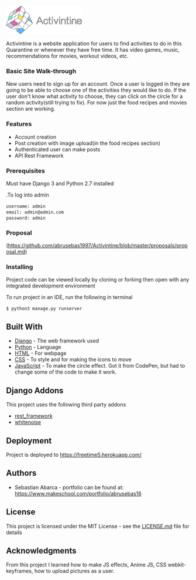 ![alt text](https://github.com/abrusebas1997/Activintine/blob/master/static/images/logoact.png)

Activintine is a website application for users to find activities to do in this Quarantine or whenever they have free time. It has video games, music, recommendations for movies, workout videos, etc.

### Basic Site Walk-through

New users need to sign up for an account. Once a user is logged in they are going to be able to choose one of the activities they would like to do. If the user don't know what activity to choose, they can click on the circle for a random activity(still trying to fix). For now just the food recipes and movies section are working.

### Features

* Account creation
* Post creation with image upload(in the food recipes section)
* Authenticated user can make posts
* API Rest Framework


### Prerequisites

Must have Django 3 and Python 2.7 installed

.To log into admin

```
username: admin
email: admin@admin.com
password: admin
```

### Proposal

(https://github.com/abrusebas1997/Activintine/blob/master/proposals/proposal.md)

### Installing

Project code can be viewed locally by cloning or forking then open with any integrated development environment

To run project in an IDE, run the following in terminal
```
$ python3 manage.py runserver
```

## Built With

* [Django](https://www.djangoproject.com/) - The web framework used
* [Python](https://www.python.org/) - Language
* [HTML](https://en.wikipedia.org/wiki/HTML) - For webpage
* [CSS](https://en.wikipedia.org/wiki/Cascading_Style_Sheets) - To style and for making the icons to move
* [JavaScript](https://codepen.io/afahim/pen/yeFuh#code-area) - To make the circle effect. Got it from CodePen, but had to change some of the code to make it work. 

## Django Addons
This project uses the following third party addons

* [rest_framework](https://www.django-rest-framework.org/)
* [whitenoise](https://devcenter.heroku.com/articles/django-assets)



## Deployment

Project is deployed to https://freetime5.herokuapp.com/

## Authors

* Sebastian Abarca - portfolio can be found at:
https://www.makeschool.com/portfolio/abrusebas16


## License

This project is licensed under the MIT License - see the [LICENSE.md](LICENSE.md) file for details


## Acknowledgments

From this project I learned how to make JS effects, Anime JS, CSS webkit-keyframes, how to upload pictures as a user.
